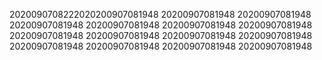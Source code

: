 2020090708222020200907081948
20200907081948
20200907081948
20200907081948
20200907081948
20200907081948
20200907081948
20200907081948
20200907081948
20200907081948
20200907081948
20200907081948
20200907081948
20200907081948
20200907081948

